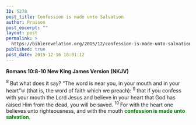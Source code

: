 ```yaml
---
ID: 5278
post_title: Confession is made unto Salvation
author: Praison
post_excerpt: ""
layout: post
permalink: >
  https://biblerevelation.org/2015/12/confession-is-made-unto-salvation/
published: true
post_date: 2015-12-16 18:01:12
---
```

<strong><span class="passage-display-bcv">Romans 10:8-10
</span><span class="passage-display-version">New King James Version (NKJV)</span></strong>

<span id="en-NKJV-28197" class="text Rom-10-8"><sup class="versenum">8 </sup>But what does it say? <span class="oblique">“The word is near you, in your mouth and in your heart”</span><sup class="footnote" style="box-sizing: border-box; font-size: 0.625em; line-height: 22px; position: relative; vertical-align: top; top: 0px;" data-fn="#fen-NKJV-28197a" data-link="[&lt;a href=&quot;#fen-NKJV-28197a&quot; title=&quot;See footnote a&quot;&gt;a&lt;/a&gt;]">[<a title="See footnote a" href="https://www.biblegateway.com/passage/?search=Romans+10%3A8-10&amp;version=NKJV#fen-NKJV-28197a">a</a>]</sup> (that is, the word of faith which we preach): </span><span id="en-NKJV-28198" class="text Rom-10-9"><sup class="versenum">9 </sup>that if you confess with your mouth the Lord Jesus and believe in your heart that God has raised Him from the dead, you will be saved. </span><span id="en-NKJV-28199" class="text Rom-10-10"><sup class="versenum">10 </sup>For with the heart one believes unto righteousness, and with the mouth <strong><span style="color: #008000;">confession is made unto salvation</span></strong>.</span>